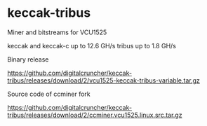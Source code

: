 # keccak-tribus
Miner and bitstreams for VCU1525 

keccak and keccak-c up to 12.6 GH/s
tribus up to 1.8 GH/s

Binary release

https://github.com/digitalcruncher/keccak-tribus/releases/download/2/vcu1525-keccak-tribus-variable.tar.gz


Source code of ccminer fork

https://github.com/digitalcruncher/keccak-tribus/releases/download/2/ccminer.vcu1525.linux.src.tar.gz
